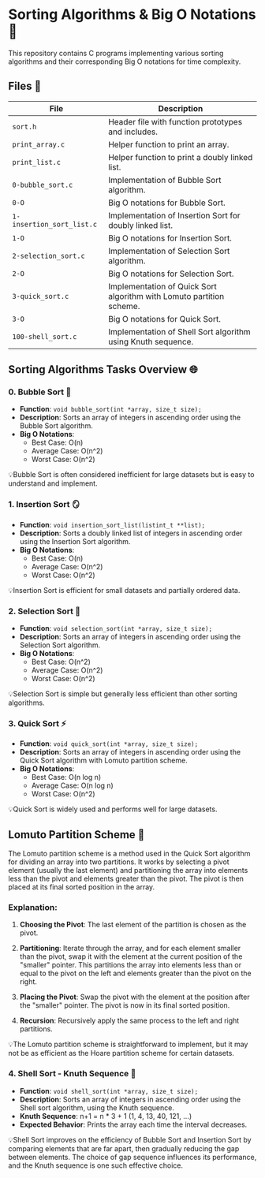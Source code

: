 # Sorting Algorithms & Big O Notations 🚀

This repository contains C programs implementing various sorting algorithms and their corresponding Big O notations for time complexity.

## Files 📂

| File                  | Description                                             |
|-----------------------|---------------------------------------------------------|
| `sort.h`              | Header file with function prototypes and includes.      |
| `print_array.c`       | Helper function to print an array.                      |
| `print_list.c`        | Helper function to print a doubly linked list.          |
| `0-bubble_sort.c`     | Implementation of Bubble Sort algorithm.                |
| `0-O`                 | Big O notations for Bubble Sort.                        |
| `1-insertion_sort_list.c` | Implementation of Insertion Sort for doubly linked list. |
| `1-O`                 | Big O notations for Insertion Sort.                     |
| `2-selection_sort.c`  | Implementation of Selection Sort algorithm.             |
| `2-O`                 | Big O notations for Selection Sort.                    |
| `3-quick_sort.c`      | Implementation of Quick Sort algorithm with Lomuto partition scheme. |
| `3-O`                 | Big O notations for Quick Sort.                         |
| `100-shell_sort.c`    | Implementation of Shell Sort algorithm using Knuth sequence. |

## Sorting Algorithms Tasks Overview 🌐

### 0. Bubble Sort 🛁

- **Function**: `void bubble_sort(int *array, size_t size);`
- **Description**: Sorts an array of integers in ascending order using the Bubble Sort algorithm.
- **Big O Notations**:
  - Best Case: O(n)
  - Average Case: O(n^2)
  - Worst Case: O(n^2)

💡Bubble Sort is often considered inefficient for large datasets but is easy to understand and implement.

### 1. Insertion Sort 🪞

- **Function**: `void insertion_sort_list(listint_t **list);`
- **Description**: Sorts a doubly linked list of integers in ascending order using the Insertion Sort algorithm.
- **Big O Notations**:
  - Best Case: O(n)
  - Average Case: O(n^2)
  - Worst Case: O(n^2)

💡Insertion Sort is efficient for small datasets and partially ordered data.

### 2. Selection Sort 🎯

- **Function**: `void selection_sort(int *array, size_t size);`
- **Description**: Sorts an array of integers in ascending order using the Selection Sort algorithm.
- **Big O Notations**:
  - Best Case: O(n^2)
  - Average Case: O(n^2)
  - Worst Case: O(n^2)

💡Selection Sort is simple but generally less efficient than other sorting algorithms.

### 3. Quick Sort ⚡

- **Function**: `void quick_sort(int *array, size_t size);`
- **Description**: Sorts an array of integers in ascending order using the Quick Sort algorithm with Lomuto partition scheme.
- **Big O Notations**:
  - Best Case: O(n log n)
  - Average Case: O(n log n)
  - Worst Case: O(n^2)

💡Quick Sort is widely used and performs well for large datasets.

## Lomuto Partition Scheme 🧩

The Lomuto partition scheme is a method used in the Quick Sort algorithm for dividing an array into two partitions. It works by selecting a pivot element (usually the last element) and partitioning the array into elements less than the pivot and elements greater than the pivot. The pivot is then placed at its final sorted position in the array.

### Explanation:

1. **Choosing the Pivot**: The last element of the partition is chosen as the pivot.

2. **Partitioning**: Iterate through the array, and for each element smaller than the pivot, swap it with the element at the current position of the "smaller" pointer. This partitions the array into elements less than or equal to the pivot on the left and elements greater than the pivot on the right.

3. **Placing the Pivot**: Swap the pivot with the element at the position after the "smaller" pointer. The pivot is now in its final sorted position.

4. **Recursion**: Recursively apply the same process to the left and right partitions.


💡The Lomuto partition scheme is straightforward to implement, but it may not be as efficient as the Hoare partition scheme for certain datasets.

### 4. Shell Sort - Knuth Sequence 🐚

- **Function**: `void shell_sort(int *array, size_t size);`
- **Description**: Sorts an array of integers in ascending order using the Shell sort algorithm, using the Knuth sequence.
- **Knuth Sequence**: n+1 = n * 3 + 1 (1, 4, 13, 40, 121, ...)
- **Expected Behavior**: Prints the array each time the interval decreases.

💡Shell Sort improves on the efficiency of Bubble Sort and Insertion Sort by comparing elements that are far apart, then gradually reducing the gap between elements. The choice of gap sequence influences its performance, and the Knuth sequence is one such effective choice.

